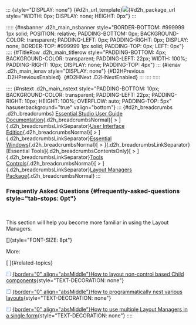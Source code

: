 ::: {style="DISPLAY: none"}
[](ms-xhelp:///?Id=d2h_url_template){#d2h_url_template}![](!package_url!){#d2h_package_url style="WIDTH: 0px; DISPLAY: none; HEIGHT: 0px"}
:::

::::: {#nsbanner .d2h_main_nsbanner style="BORDER-BOTTOM: #999999 1px solid; POSITION: relative; PADDING-BOTTOM: 0px; BACKGROUND-COLOR: transparent; PADDING-LEFT: 0px; PADDING-RIGHT: 0px; DISPLAY: none; BORDER-TOP: #999999 1px solid; PADDING-TOP: 0px; LEFT: 0px"}
:::: {#TitleRow .d2h_main_titlerow style="PADDING-BOTTOM: 4px; BACKGROUND-COLOR: transparent; PADDING-LEFT: 22px; WIDTH: 100%; PADDING-RIGHT: 10px; DISPLAY: none; PADDING-TOP: 4px"}
::: {#ienav .d2h_main_ienav style="DISPLAY: none"}
[](ms-xhelp:///?Id=c9033814-0688-467d-9834-5eb8186038ae){#D2HPrevious .D2HPreviousEnabled}  [](ms-xhelp:///?Id=f2acb534-5655-4dbb-a168-f0dfaf1cb8c7){#D2HNext .D2HNextEnabled}
:::
::::
:::::

:::: {#nstext .d2h_main_nstext style="PADDING-BOTTOM: 10px; BACKGROUND-COLOR: transparent; PADDING-LEFT: 22px; PADDING-RIGHT: 10px; HEIGHT: 100%; OVERFLOW: auto; PADDING-TOP: 5px" hasuserbackground="true" valign="bottom"}
::: {#d2h_breadcrumbs .d2h_breadcrumbs}
[Essential Studio User Guide Documentation](ms-xhelp:///?Id=12457748-09e3-4d74-a240-8e049cedf030){.d2h_breadcrumbsNormal}[ \> ]{.d2h_breadcrumbsLinkSeparator}[User Interface Edition](ms-xhelp:///?Id=c29296b7-531c-413b-a0ec-488ca1f7f669){.d2h_breadcrumbsNormal}[ \> ]{.d2h_breadcrumbsLinkSeparator}[Essential Windows](ms-xhelp:///?Id=e60759d8-47a4-4570-9d7a-16a68d63f2ea){.d2h_breadcrumbsNormal}[ \> ]{.d2h_breadcrumbsLinkSeparator}[Essential Tools]{.d2h_breadcrumbsContentsOnly}[ \> ]{.d2h_breadcrumbsLinkSeparator}[Tools Controls](ms-xhelp:///?Id=13c3c4f4-9d16-4b69-93f2-7e98eec67452){.d2h_breadcrumbsNormal}[ \> ]{.d2h_breadcrumbsLinkSeparator}[Layout Managers Package](ms-xhelp:///?Id=d0ebd7bb-debf-4a29-97c5-763f1819bafc){.d2h_breadcrumbsNormal}
:::

### Frequently Asked Questions {#frequently-asked-questions style="tab-stops: 0pt"}

 

This section will help you become more familiar in using the Layout Managers.

[]{style="FONT-SIZE: 8pt"} 

More:

[ ]{#related-topics}

[![](button.gif){border="0" align="absMiddle"}How to layout non-control based Child components](ms-xhelp:///?Id=670f890f-dd96-41cd-9e09-2618a6875396){style="TEXT-DECORATION: none"}

[![](button.gif){border="0" align="absMiddle"}How to programmatically nest various layouts](ms-xhelp:///?Id=6bae95af-c2c3-4ea1-92ff-d9a5e787a800){style="TEXT-DECORATION: none"}

[![](button.gif){border="0" align="absMiddle"}How to use multiple Layout Managers in a single form](ms-xhelp:///?Id=946b7448-47bf-4e75-8f4a-3ffe1cc41141){style="TEXT-DECORATION: none"}
::::
